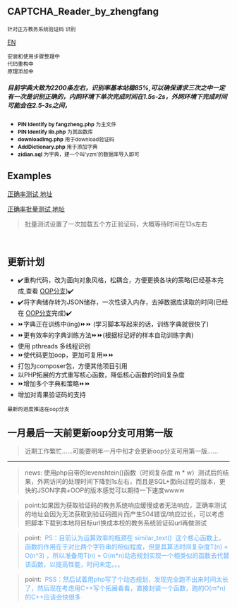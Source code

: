 ## CAPTCHA_Reader_by_zhengfang
<small>针对正方教务系统验证码 识别</small>
 
[EN](https://github.com/Kuri-su/CAPTCHA_Reader_by_zhengfang/blob/master/README-en.md "EN" )


`安装和使用步骤整理中`<br/>
`代码重构中`<br/>
`原理添加中`<br/>

##### 目前字典大致为2200条左右，识别率基本站稳85%,可以确保请求三次之中一定有一次是识别正确的，内网环境下单次完成时间在1.5s-2s，外网环境下完成时间可能会在2.5-3s之间，
* <small><b>PIN Identify by fangzheng.php</b> 为主文件<br/></small>
* <small><b>PIN Identify lib.php</b> 为其函数库<br/></small>
* <small><b>downloadImg.php</b> 用于download验证码<br/></small>
* <small><b>AddDictionary.php</b> 用于添加字典<br/></small>
* <small><b>zidian.sql</b> 为字典，建一个叫'yzm'的数据库导入即可<br/></small>

## Examples

    
[正确率测试 地址](http://kuri-su.cc/PIN/Identify_online.php "kuri-su.cc")<br/>

[正确率批量测试 地址](http://kuri-su.cc/PIN/AccuracyTest.php "kuri-su.cc")<br/>
> 批量测试设置了一次加载五个方正验证码，大概等待时间在13s左右

<br/>

## 更新计划
* :heavy_check_mark:重构代码，改为面向对象风格，松耦合，方便更换各块的策略(已经基本完成,查看 [OOP分支](https://github.com/Kuri-su/CAPTCHA_Reader_by_zhengfang/tree/oop)):heavy_check_mark:
* :heavy_check_mark:将字典储存转为JSON储存，一次性读入内存，去掉数据库读取的时间(已经在 [OOP分支](https://github.com/Kuri-su/CAPTCHA_Reader_by_zhengfang/tree/oop)完成):heavy_check_mark:
* :fast_forward:字典正在训练中(ing):fast_forward::fast_forward: (学习脚本写起来的话，训练字典就很快了)
* :fast_forward:更有效率的字典训练方法:fast_forward::fast_forward:(根据标记好的样本自动训练字典)
* 使用 pthreads 多线程识别
* :fast_forward:使代码更加oop，更加可复用:fast_forward::fast_forward:
* 打包为composer包，方便其他项目引用
* 以PHP拓展的方式重写核心函数，降低核心函数的时间复杂度
* :fast_forward:增加多个字典和策略:fast_forward::fast_forward:
* 增加对青果验证码的支持

`最新的进度推送在oop分支`

## 一月最后一天前更新oop分支可用第一版

> 近期工作繁忙……可能要明年一月中旬才会更新oop分支可用第一版……

<hr/>

>news: 使用php自带的levenshtein()函数（时间复杂度 m * w）测试后的结果，外网访问的处理时间下降到1s左右，而且是SQL+面向过程的版本，更快的JSON字典+OOP的版本感觉可以期待一下速度wwww

>point:如果因为获取验证码的教务系统响应缓慢或者无法响应，正确率测试的地址会因为无法获取到验证码图片而产生504错误/响应过长，可以考虑把脚本下载到本地将目标url换成本校的教务系统验证码url再做测试

>point:  <font color=#5dadff>PS：目前认为运算效率的瓶颈在 similar_text()  这个核心函数上，函数的作用在于对比两个字符串的相似程度，但是其算法时间复杂度T(n) = O(n^3) ，所以准备用T(n) = O(m*n)动态规划实现一个相类似的函数去代替该函数，以提高性能，时间未定。。。</font>

>point:  <font color=#5dadff>PSS：然后试着用php写了个动态规划，发现完全跑不出来时间太长了，然后现在考虑用C++写个拓展看看，直接封装一个函数，跑的O(m*n)的C++应该会快很多</font>


